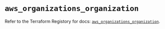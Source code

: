 # `aws_organizations_organization`

Refer to the Terraform Registory for docs: [`aws_organizations_organization`](https://registry.terraform.io/providers/hashicorp/aws/3.76.1/docs/resources/organizations_organization).
